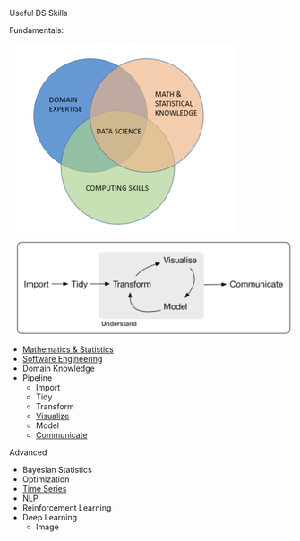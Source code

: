 Useful DS Skills

Fundamentals:
    
![ds_venn_diagram](./images/ds_venn_diagram.png) ![pipeline](./images/hadley_wickham_pipeline.png)  

* [Mathematics & Statistics](Mathematics)
* [Software Engineering](Software_Engineering)
* Domain Knowledge
* Pipeline
    * Import
    * Tidy
    * Transform
    * [Visualize](./visualize)
    * Model
    * [Communicate](./communicate)
 
Advanced
* Bayesian Statistics
* Optimization
* [Time Series](./time_series)
* NLP
* Reinforcement Learning  
* Deep Learning 
    * Image


